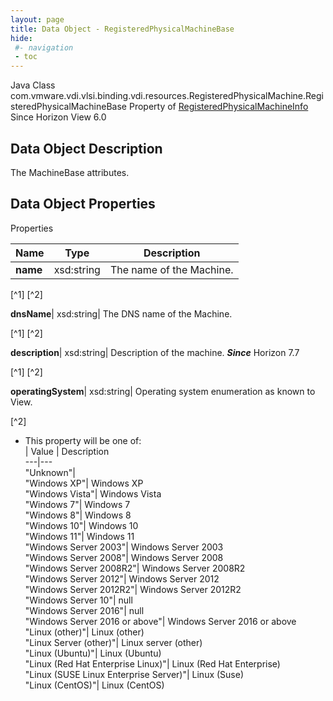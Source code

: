 ```yaml
---
layout: page
title: Data Object - RegisteredPhysicalMachineBase
hide:
 #- navigation
 - toc
---
```






Java Class
    com.vmware.vdi.vlsi.binding.vdi.resources.RegisteredPhysicalMachine.RegisteredPhysicalMachineBase
Property of
     [RegisteredPhysicalMachineInfo](vdi.resources.RegisteredPhysicalMachine.RegisteredPhysicalMachineInfo.md#field_detail)
Since 
    Horizon View 6.0

## Data Object Description 

The MachineBase attributes. 

## Data Object Properties

Properties

Name |  Type |  Description   
---|---|---  
**name**|  xsd:string|  The name of the Machine.   


[^1]
[^2]

  
**dnsName**|  xsd:string|  The DNS name of the Machine.   


[^1]
[^2]

  
**description**|  xsd:string|  Description of the machine.  **_Since_** Horizon 7.7  


[^1]
[^2]

  
**operatingSystem**|  xsd:string|  Operating system enumeration as known to View.   


[^2]
  * This property will be one of:  
|  Value |  Description   
---|---  
"Unknown"|   
"Windows XP"| Windows XP  
"Windows Vista"| Windows Vista  
"Windows 7"| Windows 7  
"Windows 8"| Windows 8  
"Windows 10"| Windows 10  
"Windows 11"| Windows 11  
"Windows Server 2003"| Windows Server 2003  
"Windows Server 2008"| Windows Server 2008  
"Windows Server 2008R2"| Windows Server 2008R2  
"Windows Server 2012"| Windows Server 2012  
"Windows Server 2012R2"| Windows Server 2012R2  
"Windows Server 10"| null  
"Windows Server 2016"| null  
"Windows Server 2016 or above"| Windows Server 2016 or above  
"Linux (other)"| Linux (other)  
"Linux Server (other)"| Linux server (other)  
"Linux (Ubuntu)"| Linux (Ubuntu)  
"Linux (Red Hat Enterprise Linux)"| Linux (Red Hat Enterprise)  
"Linux (SUSE Linux Enterprise Server)"| Linux (Suse)  
"Linux (CentOS)"| Linux (CentOS)  

  
  

  

